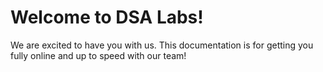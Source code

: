 # Welcome to DSA Labs!

We are excited to have you with us. This documentation is for getting you fully online and up to speed with our team!

